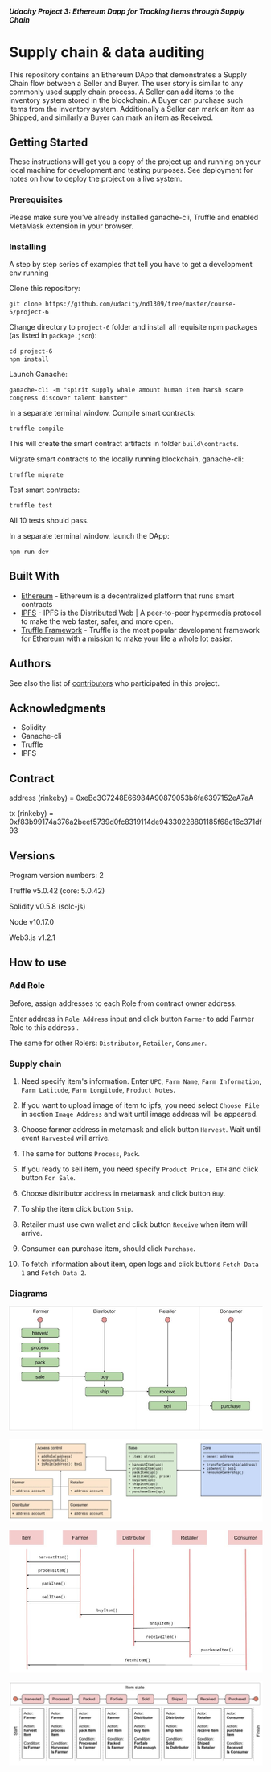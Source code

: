 ##### Udacity Project 3: Ethereum Dapp for Tracking Items through Supply Chain

# Supply chain & data auditing

This repository contains an Ethereum DApp that demonstrates a Supply Chain flow between a Seller and Buyer. The user story is similar to any commonly used supply chain process. A Seller can add items to the inventory system stored in the blockchain. A Buyer can purchase such items from the inventory system. Additionally a Seller can mark an item as Shipped, and similarly a Buyer can mark an item as Received.

## Getting Started

These instructions will get you a copy of the project up and running on your local machine for development and testing purposes. See deployment for notes on how to deploy the project on a live system.

### Prerequisites

Please make sure you've already installed ganache-cli, Truffle and enabled MetaMask extension in your browser.

### Installing

A step by step series of examples that tell you have to get a development env running

Clone this repository:

```
git clone https://github.com/udacity/nd1309/tree/master/course-5/project-6
```

Change directory to ```project-6``` folder and install all requisite npm packages (as listed in ```package.json```):

```
cd project-6
npm install
```

Launch Ganache:

```
ganache-cli -m "spirit supply whale amount human item harsh scare congress discover talent hamster"
```

In a separate terminal window, Compile smart contracts:

```
truffle compile
```

This will create the smart contract artifacts in folder ```build\contracts```.

Migrate smart contracts to the locally running blockchain, ganache-cli:

```
truffle migrate
```

Test smart contracts:

```
truffle test
```

All 10 tests should pass.

In a separate terminal window, launch the DApp:

```
npm run dev
```

## Built With

* [Ethereum](https://www.ethereum.org/) - Ethereum is a decentralized platform that runs smart contracts
* [IPFS](https://ipfs.io/) - IPFS is the Distributed Web | A peer-to-peer hypermedia protocol
to make the web faster, safer, and more open.
* [Truffle Framework](http://truffleframework.com/) - Truffle is the most popular development framework for Ethereum with a mission to make your life a whole lot easier.


## Authors

See also the list of [contributors](https://github.com/your/project/contributors.md) who participated in this project.

## Acknowledgments

* Solidity
* Ganache-cli
* Truffle
* IPFS


## Contract

address (rinkeby) = 0xeBc3C7248E66984A90879053b6fa6397152eA7aA

tx (rinkeby) = 0xf83b99174a376a2beef5739d0fc8319114de94330228801185f68e16c371df93


## Versions

Program version numbers: 2

Truffle v5.0.42 (core: 5.0.42)

Solidity v0.5.8 (solc-js)

Node v10.17.0

Web3.js v1.2.1


## How to use

### Add Role

Before, assign addresses to each Role from contract owner address.

Enter address in `Role Address` input and click button `Farmer` to add Farmer
Role to this address .

The same for other Rolers: `Distributor`, `Retailer`, `Consumer`.

### Supply chain

1. Need specify item's information. Enter `UPC`, `Farm Name`,
`Farm Information`, `Farm Latitude`, `Farm Longitude`, `Product Notes`.

2. If you want to upload image of item to ipfs, you need select `Choose File`
in section `Image Address` and wait until image address will be appeared.

3. Choose farmer address in metamask and click button `Harvest`. Wait until
event `Harvested` will arrive.

4. The same for buttons `Process`, `Pack`.

5. If you ready to sell item, you need specify `Product Price, ETH` and click
button `For Sale`.

6. Choose distributor address in metamask and click button `Buy`.

7. To ship the item click button `Ship`.

8. Retailer must use own wallet and click button `Receive` when item will arrive.

9. Consumer can purchase item, should click `Purchase`.

10. To fetch information about item, open logs and click buttons `Fetch Data 1`
 and `Fetch Data 2`.

### Diagrams

![activity diagram](project-6/activity-diagram.jpg)

![data model diagram](project-6/data-model-diagram.jpg)

![sequence diagram](project-6/sequence-diagram.jpg)

![state diagram](project-6/state-diagram.jpg)
